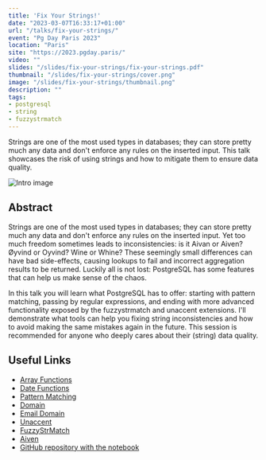 ```yaml
---
title: 'Fix Your Strings!'
date: "2023-03-07T16:33:17+01:00"
url: "/talks/fix-your-strings/"
event: "Pg Day Paris 2023"
location: "Paris"
site: "https://2023.pgday.paris/"
video: ""
slides: "/slides/fix-your-strings/fix-your-strings.pdf"
thumbnail: "/slides/fix-your-strings/cover.png"
image: "/slides/fix-your-strings/thumbnail.png"
description: ""
tags:
- postgresql
- string
- fuzzystrmatch
---
```


Strings are one of the most used types in databases; they can store pretty much any data and don't enforce any rules on the inserted input. This talk showcases the risk of using strings and how to mitigate them to ensure data quality.

<!--more-->

![Intro image](/slides/fix-your-strings/thumbnail.png)

## Abstract

Strings are one of the most used types in databases; they can store pretty much any data and don't enforce any rules on the inserted input. Yet too much freedom sometimes leads to inconsistencies: is it Aivan or Aiven? Øyvind or Oyvind? Wine or Whine? These seemingly small differences can have bad side-effects, causing lookups to fail and incorrect aggregation results to be returned. Luckily all is not lost: PostgreSQL has some features that can help us make sense of the chaos.

In this talk you will learn what PostgreSQL has to offer: starting with pattern matching, passing by regular expressions, and ending with more advanced functionality exposed by the fuzzystrmatch and unaccent extensions. I'll demonstrate what tools can help you fixing string inconsistencies and how to avoid making the same mistakes again in the future. This session is recommended for anyone who deeply cares about their (string) data quality.


## Useful Links


* [Array Functions](https://www.postgresql.org/docs/current/functions-array.html)
* [Date Functions](https://www.postgresql.org/docs/current/functions-datetime.html)
* [Pattern Matching](https://www.postgresql.org/docs/current/functions-matching.html)
* [Domain](https://www.postgresql.org/docs/current/sql-createdomain.html)
* [Email Domain](https://bit.ly/3ol6yfr)
* [Unaccent](https://www.postgresql.org/docs/current/unaccent.html)
* [FuzzyStrMatch](https://www.postgresql.org/docs/current/fuzzystrmatch.html)
* [Aiven](https://aiven.io/)
* [GitHub repository with the notebook](https://github.com/ftisiot/fix-your-strings)
